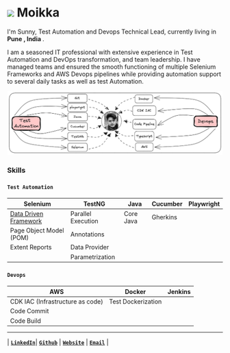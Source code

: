 <h1><img src="https://emojis.slackmojis.com/emojis/images/1531849430/4246/blob-sunglasses.gif?1531849430" width="30"/>  Moikka </h1>

<p>     I'm Sunny, Test Automation and Devops Technical Lead, currently living in <b>Pune , India </b>.</p>
<p>I am a seasoned IT professional with extensive experience in Test Automation and DevOps transformation, and team leadership. I have managed teams and ensured the smooth functioning of multiple Selenium Frameworks and AWS Devops pipelines while providing automation support to several daily tasks as well as test Automation.</b></p>


![Banner](./public/Banner.png)


### Skills
#### `Test Automation`
| Selenium | TestNG | Java | Cucumber | Playwright |
| -- | -- | -- | -- | -- |
| [Data Driven Framework](https://github.com/sunnyRavindra/DataDrivenFramework) | Parallel Execution | Core Java | Gherkins |
| Page Object Model (POM) | Annotations | 
| Extent Reports | Data Provider |  
|  | Parametrization |

#### `Devops`
| AWS | Docker | Jenkins | 
| -- | -- | -- |
| CDK IAC (Infrastructure as code) | Test Dockerization |
| Code Commit | 
| Code Build |  

***
| [**`LinkedIn`**](https://www.linkedin.com/in/sunnybharne)| [**`Github`**](https://github.com/sunnyRavindra/sunnyRavindra) | [**`Website`**](https://www.botcat.org) | [**`Email`**](sunny.bharne.devops@gmail.com) |


